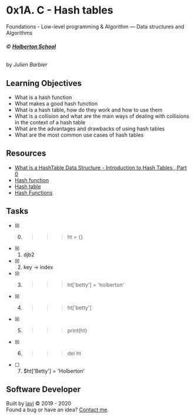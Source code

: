 # 0x1A. C - Hash tables
Foundations - Low-level programming & Algorithm ― Data structures and Algorithms

###### :copyright: **[Holberton School](https://www.holbertonschool.com/)**
by _Julien Barbier_

## Learning Objectives
* What is a hash function
* What makes a good hash function
* What is a hash table, how do they work and how to use them
* What is a collision and what are the main ways of dealing with collisions in the context of a hash table
* What are the advantages and drawbacks of using hash tables
* What are the most common use cases of hash tables

## Resources
* [What is a HashTable Data Structure - Introduction to Hash Tables , Part 0](https://www.youtube.com/watch?v=MfhjkfocRR0)
* [Hash function](https://en.wikipedia.org/wiki/Hash_function)
* [Hash table](https://en.wikipedia.org/wiki/Hash_table)
* [Hash Functions](http://www.cse.yorku.ca/~oz/hash.html)

## Tasks
* [x] 0. >>> ht = {}
* [x] 1. djb2
* [x] 2. key -> index
* [x] 3. >>> ht['betty'] = 'holberton'
* [x] 4. >>> ht['betty']
* [x] 5. >>> print(ht)
* [x] 6. >>> del ht
* [ ] 7. $ht['Betty'] = 'Holberton'

## Software Developer
Built by [javi](https://github.com/javi0x00) :copyright: 2019 - 2020  
Found a bug or have an idea? [Contact me](https://www.linkedin.com/in/javi0x00/).
